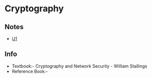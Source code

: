# Cryptography

## Notes
- [U1](u1.md)

## Info
- Textbook:- Cryptography and Network Security - William Stallings
- Reference Book:-
